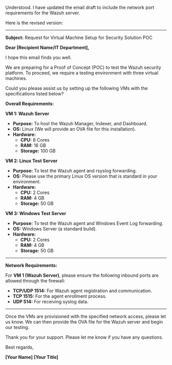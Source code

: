 Understood. I have updated the email draft to include the network port requirements for the Wazuh server.

Here is the revised version:

***

**Subject:** Request for Virtual Machine Setup for Security Solution POC

**Dear [Recipient Name/IT Department],**

I hope this email finds you well.

We are preparing for a Proof of Concept (POC) to test the Wazuh security platform. To proceed, we require a testing environment with three virtual machines.

Could you please assist us by setting up the following VMs with the specifications listed below?

**Overall Requirements:**

**VM 1: Wazuh Server**
* **Purpose:** To host the Wazuh Manager, Indexer, and Dashboard.
* **OS:** Linux (We will provide an OVA file for this installation).
* **Hardware:**
    * **CPU:** 8 Cores
    * **RAM:** 16 GB
    * **Storage:** 100 GB

**VM 2: Linux Test Server**
* **Purpose:** To test the Wazuh agent and rsyslog forwarding.
* **OS:** Please use the primary Linux OS version that is standard in your environment.
* **Hardware:**
    * **CPU:** 2 Cores
    * **RAM:** 4 GB
    * **Storage:** 50 GB

**VM 3: Windows Test Server**
* **Purpose:** To test the Wazuh agent and Windows Event Log forwarding.
* **OS:** Windows Server (a standard build).
* **Hardware:**
    * **CPU:** 2 Cores
    * **RAM:** 4 GB
    * **Storage:** 50 GB

---

**Network Requirements:**

For **VM 1 (Wazuh Server)**, please ensure the following inbound ports are allowed through the firewall:
* **TCP/UDP 1514:** For Wazuh agent registration and communication.
* **TCP 1515:** For the agent enrollment process.
* **UDP 514:** For receiving syslog data.

---

Once the VMs are provisioned with the specified network access, please let us know. We can then provide the OVA file for the Wazuh server and begin our testing.

Thank you for your support. Please let me know if you have any questions.

Best regards,

**[Your Name]**
**[Your Title]**
